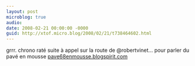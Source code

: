 ```yaml
---
layout: post
microblog: true
audio: 
date: 2008-02-21 00:00:00 -0000
guid: http://xtof.micro.blog/2008/02/21/t738464602.html
---
```

grrr. chrono raté suite à appel sur la route de @robertvinet... pour parler du pavé en mousse [pave68enmousse.blogspirit.com](http://pave68enmousse.blogspirit.com/)
